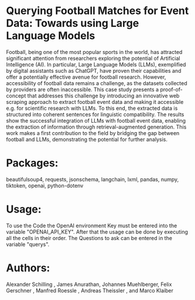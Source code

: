# Querying Football Matches for Event Data: Towards using Large Language Models

Football, being one of the most popular sports in the world,
has attracted significant attention from researchers exploring the potential of Artificial Intelligence (AI). In particular, Large Language Models
(LLMs), exemplified by digital assistants such as ChatGPT, have proven
their capabilities and offer a potentially effective avenue for football research. However, accessibility of football data remains a challenge, as the
datasets collected by providers are often inaccessible. This case study
presents a proof-of-concept that addresses this challenge by introducing an innovative web scraping approach to extract football event data
and making it accessible e.g. for scientific research with LLMs. To this
end, the extracted data is structured into coherent sentences for linguistic compatibility. The results show the successful integration of LLMs
with football event data, enabling the extraction of information through
retrieval-augmented generation. This work makes a first contribution to
the field by bridging the gap between football and LLMs, demonstrating
the potential for further analysis.

# Packages:
beautifulsoup4, requests, jsonschema, langchain, lxml, pandas, numpy, tiktoken, openai, python-dotenv

# Usage:
To use the Code the OpenAI environment Key must be entered into the variable "OPENAI_API_KEY".
After that the usage can be done by executing all the cells in their order.
The Questions to ask can be entered in the variable "querys".


# Authors:
Alexander Schilling , James Anurathan, Johannes Muehlberger,
Felix Gerschner , Manfred Roessle , Andreas Theissler , and Marco Klaiber
